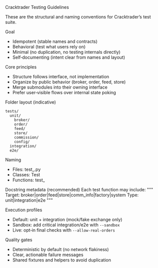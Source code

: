 Cracktrader Testing Guidelines

These are the structural and naming conventions for Cracktrader’s test suite.

Goal
- Idempotent (stable names and contracts)
- Behavioral (test what users rely on)
- Minimal (no duplication, no testing internals directly)
- Self‑documenting (intent clear from names and layout)

Core principles
- Structure follows interface, not implementation
- Organize by public behavior (broker, order, feed, store)
- Merge submodules into their owning interface
- Prefer user‑visible flows over internal state poking

Folder layout (indicative)
```
tests/
  unit/
    broker/
    order/
    feed/
    store/
    commission/
    config/
  integration/
  e2e/
```

Naming
- Files: test_<behavior>.py
- Classes: Test<InterfaceOrBehavior>
- Functions: test_<scenario>

Docstring metadata (recommended)
Each test function may include:
"""
Target: broker|order|feed|store|comm_info|factory|system
Type: unit|integration|e2e
"""

Execution profiles
- Default: unit + integration (mock/fake exchange only)
- Sandbox: add critical integration/e2e with `--sandbox`
- Live: opt‑in final checks with `--allow-real-orders`

Quality gates
- Deterministic by default (no network flakiness)
- Clear, actionable failure messages
- Shared fixtures and helpers to avoid duplication
